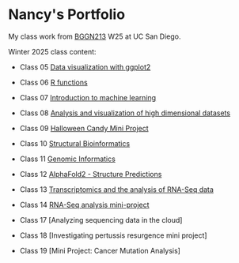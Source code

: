 # Nancy's Portfolio
My class work from [BGGN213](https://bioboot.github.io/bggn213_W25/schedule/#15) W25 at UC San Diego.


Winter 2025 class content:


- Class 05 [Data visualization with ggplot2](https://github.com/nleonrivera/bggn213_github/blob/main/class05/class05.Rproj)

- Class 06 [R functions](https://github.com/nleonrivera/bggn213_github/blob/main/class06/class06.Rproj)

- Class 07 [Introduction to machine learning](https://github.com/nleonrivera/bggn213_github/blob/main/Class07/Class07.Rproj)

- Class 08 [Analysis and visualization of high dimensional datasets](https://github.com/nleonrivera/bggn213_github/blob/main/Class08/Class08lab.pdf)

- Class 09 [Halloween Candy Mini Project](https://github.com/nleonrivera/bggn213_github/blob/main/Class07/Class07.Rproj)

- Class 10 [Structural Bioinformatics](https://github.com/nleonrivera/bggn213_github/blob/main/class10/class%2010.Rproj)

- Class 11 [Genomic Informatics](https://github.com/nleonrivera/bggn213_github/blob/main/class12/Class11_genomics_lab.pdf)

- Class 12 [AlphaFold2 - Structure Predictions](https://github.com/nleonrivera/bggn213_github/blob/main/class12/class%2012.Rproj)

- Class 13 [Transcriptomics and the analysis of RNA-Seq data](https://github.com/nleonrivera/bggn213_github/blob/main/class13/class13-lab.pdf)

- Class 14 [RNA-Seq analysis mini-project](https://github.com/nleonrivera/bggn213_github/blob/main/class13/Class-14.pdf)

- Class 17 [Analyzing sequencing data in the cloud]

- Class 18 [Investigating pertussis resurgence mini project]

- Class 19 [Mini Project: Cancer Mutation Analysis]










